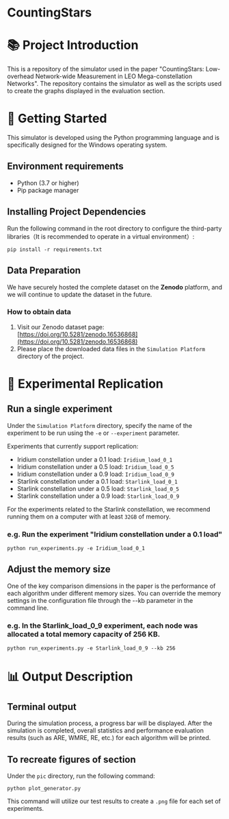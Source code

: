<h1>CountingStars</h1>

# :books: Project Introduction
This is a repository of the simulator used in the paper "CountingStars: Low-overhead Network-wide Measurement in LEO Mega-constellation Networks".  The repository contains the simulator as well as the scripts used to create the graphs displayed in the evaluation section.

# :rocket: Getting Started
This simulator is developed using the Python programming language and is specifically designed for the Windows operating system.
## Environment requirements
* Python (3.7 or higher)
* Pip package manager

## Installing Project Dependencies
Run the following command in the root directory to configure the third-party libraries（It is recommended to operate in a virtual environment）:

```
pip install -r requirements.txt
```

## Data Preparation
We have securely hosted the complete dataset on the **Zenodo** platform, and we will continue to update the dataset in the future.

### How to obtain data
1.  Visit our Zenodo dataset page: [https://doi.org/10.5281/zenodo.16536868](https://doi.org/10.5281/zenodo.16536868) 
2. Please place the downloaded data files in the ``Simulation Platform`` directory of the project.

# :satellite: Experimental Replication
## Run a single experiment
Under the ``Simulation Platform`` directory, specify the name of the experiment to be run using the ``-e`` or ``--experiment`` parameter.

Experiments that currently support replication:

* Iridium constellation under a 0.1 load: ``Iridium_load_0_1``
* Iridium constellation under a 0.5 load: ``Iridium_load_0_5``
* Iridium constellation under a 0.9 load: ``Iridium_load_0_9``
* Starlink constellation under a 0.1 load: ``Starlink_load_0_1``
* Starlink constellation under a 0.5 load: ``Starlink_load_0_5``
* Starlink constellation under a 0.9 load: ``Starlink_load_0_9``

For the experiments related to the Starlink constellation, we recommend running them on a computer with at least ``32GB`` of memory.

### e.g. Run the experiment "Iridium constellation under a 0.1 load"

```
python run_experiments.py -e Iridium_load_0_1
```

## Adjust the memory size
One of the key comparison dimensions in the paper is the performance of each algorithm under different memory sizes. You can override the memory settings in the configuration file through the --kb parameter in the command line.

### e.g. In the Starlink_load_0_9 experiment, each node was allocated a total memory capacity of 256 KB.

```
python run_experiments.py -e Starlink_load_0_9 --kb 256
```

# :bar_chart: Output Description
## Terminal output
During the simulation process, a progress bar will be displayed. After the simulation is completed, overall statistics and performance evaluation results (such as ARE, WMRE, RE, etc.) for each algorithm will be printed.

## To recreate figures of section
Under the ``pic`` directory, run the following command:
```
python plot_generator.py
```
This command will utilize our test results to create a ``.png`` file for each set of experiments.
